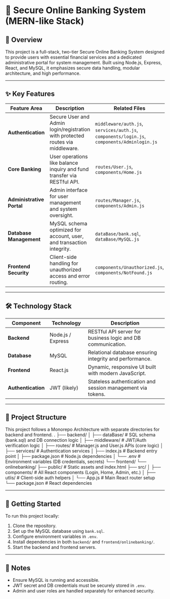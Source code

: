 # 🏦 Secure Online Banking System (MERN-like Stack)

## 🌟 Overview

This project is a full-stack, two-tier Secure Online Banking System designed to provide users with essential financial services and a dedicated administrative portal for system management. Built using Node.js, Express, React, and MySQL, it emphasizes secure data handling, modular architecture, and high performance.

---

## ✨ Key Features

| Feature Area           | Description                                                                 | Related Files                                                                 |
|------------------------|-----------------------------------------------------------------------------|--------------------------------------------------------------------------------|
| **Authentication**     | Secure User and Admin login/registration with protected routes via middleware. | `middleware/auth.js`, `services/auth.js`, `components/login.js`, `components/Adminlogin.js` |
| **Core Banking**        | User operations like balance inquiry and fund transfer via RESTful API.     | `routes/User.js`, `components/Home.js`                                        |
| **Administrative Portal** | Admin interface for user management and system oversight.                  | `routes/Manager.js`, `components/Admin.js`                                    |
| **Database Management** | MySQL schema optimized for account, user, and transaction integrity.        | `dataBase/bank.sql`, `dataBase/MySQL.js`                                      |
| **Frontend Security**   | Client-side handling for unauthorized access and error routing.             | `components/Unauthorized.js`, `components/NotFound.js`                        |

---

## 🛠️ Technology Stack

| Component         | Technology        | Description                                                                 |
|------------------|-------------------|-----------------------------------------------------------------------------|
| **Backend**       | Node.js / Express | RESTful API server for business logic and DB communication.                |
| **Database**      | MySQL             | Relational database ensuring integrity and performance.                    |
| **Frontend**      | React.js          | Dynamic, responsive UI built with modern JavaScript.                       |
| **Authentication**| JWT (likely)      | Stateless authentication and session management via tokens.                |

---

## 📂 Project Structure

This project follows a Monorepo Architecture with separate directories for backend and frontend.
.
├── backend/
│   ├── dataBase/         # SQL schema (bank.sql) and DB connection logic
│   ├── middleware/       # JWT/Auth verification logic
│   ├── routes/           # Manager.js and User.js APIs (core logic)
│   ├── services/         # Authentication services
│   ├── index.js          # Backend entry point
│   ├── package.json      # Node.js dependencies
│   └── .env              # Environment variables (DB credentials, secrets)
└── frontend/
    └── onlinebanking/
        ├── public/       # Static assets and index.html
        ├── src/
        │   ├── components/ # All React components (Login, Home, Admin, etc.)
        │   ├── utlis/      # Client-side auth helpers
        │   └── App.js      # Main React router setup
        └── package.json    # React dependencies



---

## 🚀 Getting Started

To run this project locally:

1. Clone the repository.
2. Set up the MySQL database using `bank.sql`.
3. Configure environment variables in `.env`.
4. Install dependencies in both `backend/` and `frontend/onlinebanking/`.
5. Start the backend and frontend servers.

---

## 📌 Notes

- Ensure MySQL is running and accessible.
- JWT secret and DB credentials must be securely stored in `.env`.
- Admin and user roles are handled separately for enhanced security.



